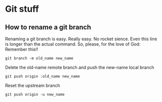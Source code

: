# Git stuff

## How to rename a git branch

Renaming a git branch is easy. Really easy. No rocket sience. Even this line is longer than the actual command. So, please, for the love of God: Remember this!!  

```git branch -m old_name new_name```

Delete the old-name remote branch and push the new-name local branch

```git push origin :old_name new_name```

Reset the upstream branch

```git push origin -u new_name```
